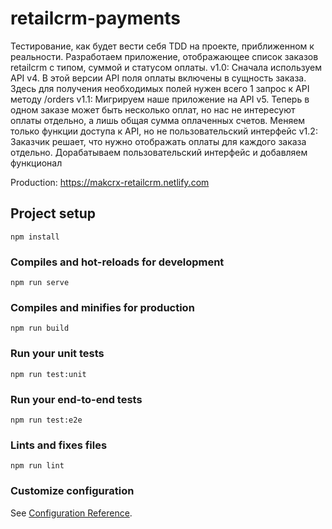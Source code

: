 # retailcrm-payments

Тестирование, как будет вести себя TDD на проекте, приближенном к реальности.
Разработаем приложение, отображающее список заказов retailcrm с типом, суммой и статусом оплаты.
v1.0: Сначала используем API v4. В этой версии API поля оплаты включены в сущность заказа. Здесь для получения необходимых полей нужен всего 1 запрос к API методу /orders
v1.1: Мигрируем наше приложение на API v5. Теперь в одном заказе может быть несколько оплат, но нас не интересуют оплаты отдельно, а лишь общая сумма оплаченных счетов. Меняем только функции доступа к API, но не пользовательский интерфейс
v1.2: Заказчик решает, что нужно отображать оплаты для каждого заказа отдельно. Дорабатываем пользовательский интерфейс и добавляем функционал

Production: <https://makcrx-retailcrm.netlify.com>

## Project setup
```
npm install
```

### Compiles and hot-reloads for development
```
npm run serve
```

### Compiles and minifies for production
```
npm run build
```

### Run your unit tests
```
npm run test:unit
```

### Run your end-to-end tests
```
npm run test:e2e
```

### Lints and fixes files
```
npm run lint
```

### Customize configuration
See [Configuration Reference](https://cli.vuejs.org/config/).
